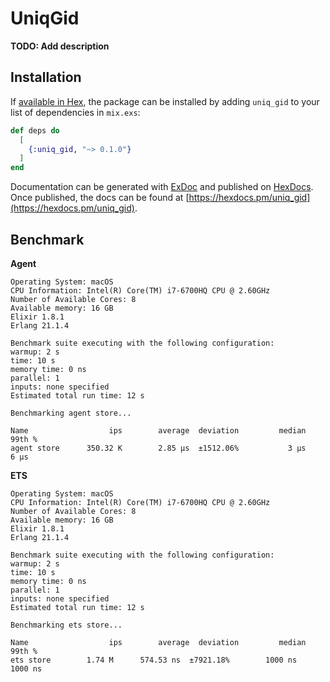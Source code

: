 # UniqGid

**TODO: Add description**

## Installation

If [available in Hex](https://hex.pm/docs/publish), the package can be installed
by adding `uniq_gid` to your list of dependencies in `mix.exs`:

```elixir
def deps do
  [
    {:uniq_gid, "~> 0.1.0"}
  ]
end
```

Documentation can be generated with [ExDoc](https://github.com/elixir-lang/ex_doc)
and published on [HexDocs](https://hexdocs.pm). Once published, the docs can
be found at [https://hexdocs.pm/uniq_gid](https://hexdocs.pm/uniq_gid).

## Benchmark

**Agent**

```
Operating System: macOS
CPU Information: Intel(R) Core(TM) i7-6700HQ CPU @ 2.60GHz
Number of Available Cores: 8
Available memory: 16 GB
Elixir 1.8.1
Erlang 21.1.4

Benchmark suite executing with the following configuration:
warmup: 2 s
time: 10 s
memory time: 0 ns
parallel: 1
inputs: none specified
Estimated total run time: 12 s

Benchmarking agent store...

Name                  ips        average  deviation         median         99th %
agent store      350.32 K        2.85 μs  ±1512.06%           3 μs           6 μs
```

**ETS**

```
Operating System: macOS
CPU Information: Intel(R) Core(TM) i7-6700HQ CPU @ 2.60GHz
Number of Available Cores: 8
Available memory: 16 GB
Elixir 1.8.1
Erlang 21.1.4

Benchmark suite executing with the following configuration:
warmup: 2 s
time: 10 s
memory time: 0 ns
parallel: 1
inputs: none specified
Estimated total run time: 12 s

Benchmarking ets store...

Name                  ips        average  deviation         median         99th %
ets store        1.74 M      574.53 ns  ±7921.18%        1000 ns        1000 ns
```
